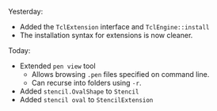 Yesterday:

- Added the `TclExtension` interface and `TclEngine::install`
- The installation syntax for extensions is now cleaner.

Today:

- Extended `pen view` tool
    - Allows browsing `.pen` files specified on command line.
    - Can recurse into folders using `-r`.
- Added `stencil.OvalShape` to `Stencil`
- Added `stencil oval` to `StencilExtension`
